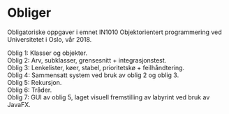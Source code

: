 # Obliger
Obligatoriske oppgaver i emnet IN1010 Objektorientert programmering ved Universitetet i Oslo, vår 2018.

Oblig 1: Klasser og objekter.  
Oblig 2: Arv, subklasser, grensesnitt + integrasjonstest.  
Oblig 3: Lenkelister, køer, stabel, prioritetskø + feilhåndtering.  
Oblig 4: Sammensatt system ved bruk av oblig 2 og oblig 3.  
Oblig 5: Rekursjon.  
Oblig 6: Tråder.  
Oblig 7: GUI av oblig 5, laget visuell fremstilling av labyrint ved bruk av JavaFX.

